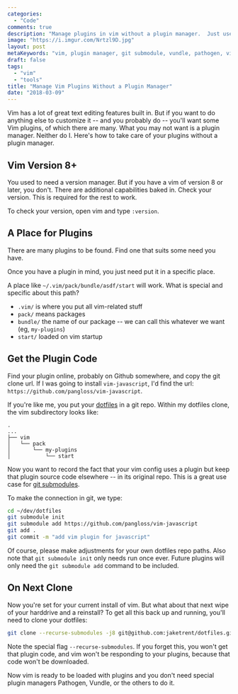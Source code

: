 ```yaml
---
categories:
  - "Code"
comments: true
description: "Manage plugins in vim without a plugin manager.  Just use git."
image: "https://i.imgur.com/Nrtzl9D.jpg"
layout: post
metaKeywords: "vim, plugin manager, git submodule, vundle, pathogen, vim 8"
draft: false
tags:
  - "vim"
  - "tools"
title: "Manage Vim Plugins Without a Plugin Manager"
date: "2018-03-09"
---
```


Vim has a lot of great text editing features built in.  But if you want to do anything else to customize it -- and you probably do -- you'll want some Vim plugins, of which there are many.  What you may not want is a plugin manager.  Neither do I.  Here's how to take care of your plugins without a plugin manager.

<!--more-->

## Vim Version 8+

You used to need a version manager.  But if you have a vim of version 8 or later, you don't.  There are additional capabilities baked in.  Check your version.  This is required for the rest to work.

To check your version, open vim and type `:version`.

## A Place for Plugins

There are many plugins to be found.  Find one that suits some need you have.  

Once you have a plugin in mind, you just need put it in a specific place.

A place like `~/.vim/pack/bundle/asdf/start` will work.  What is special and specific about this path?

- `.vim/` is where you put all vim-related stuff
- `pack/` means packages
- `bundle/` the name of our package -- we can call this whatever we want (eg, `my-plugins`)
- `start/` loaded on vim startup

## Get the Plugin Code

Find your plugin online, probably on Github somewhere, and copy the git clone url.  If I was going to install `vim-javascript`, I'd find the url: `https://github.com/pangloss/vim-javascript`.

If you're like me, you put your [dotfiles](https://github.com/jaketrent/dotfiles) in a git repo. Within my dotfiles clone, the vim subdirectory looks like:

```text
.
...
├── vim
│   └── pack
│       └── my-plugins
│           └── start
```

Now you want to record the fact that your vim config uses a plugin but keep that plugin source code elsewhere -- in its original repo.  This is a great use case for [git submodules](https://git-scm.com/book/en/v2/Git-Tools-Submodules).  

To make the connection in git, we type:

```bash
cd ~/dev/dotfiles
git submodule init 
git submodule add https://github.com/pangloss/vim-javascript
git add .
git commit -m "add vim plugin for javascript"
```

Of course, please make adjustments for your own dotfiles repo paths.  Also note that `git submodule init` only needs run once ever.  Future plugins will only need the `git submodule add` command to be included.

## On Next Clone

Now you're set for your current install of vim.  But what about that next wipe of your harddrive and a reinstall?  To get all this back up and running, you'll need to clone your dotfiles:

```bash
git clone --recurse-submodules -j8 git@github.com:jaketrent/dotfiles.git
```

Note the special flag `--recurse-submodules`.  If you forget this, you won't get that plugin code, and vim won't be responding to your plugins, because that code won't be downloaded.

Now vim is ready to be loaded with plugins and you don't need special plugin managers Pathogen, Vundle, or the others to do it.


